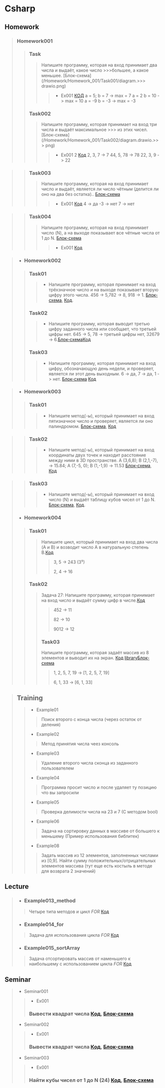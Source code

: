 # Csharp
## Homework
> ### Homework001
>>###  Task
>>>Напишите программу, которая на вход принимает два числа и выдаёт, какое число >>>большее, а какое меньшее. [Блок-схема](/Homework/Homework_001/Task001/diagram.>>> drawio.png)
>>>> -  Ex001 [КОД](/Homework/Homework_001/Task001/Ex01/Program.cs)
>>>>  a = 5; b = 7 -> max = 7
>>>>  a = 2 b = 10 -> max = 10
>>>>  a = -9 b = -3 -> max = -3
>>### Task002
>>>Напишите программу, которая принимает на вход три числа и выдаёт максимальное >>> из этих чисел. [Блок-схема](/Homework/Homework_001/Task002/diagram.drawio.>>> png)
>>>> - Ex001 2 [Код](/Homework/Homework_001/Task002/Ex01/Program.cs)
>>>>    2, 3, 7 -> 7
>>>>    44, 5, 78 -> 78
>>>>    22, 3, 9 -> 22

>> ### Task003
>>> Напишите программу, которая на вход принимает число и выдаёт, является ли число чётным (делится ли оно на два без остатка).. [Блок-схема](/Homework/Homework_001/Task003/diagram.drawio.png)
>>>> - Ex001  [Код](/Homework/Homework_001/Task003/Ex01/Program.cs)
>>>>    4 -> да
>>>>    -3 -> нет
>>>>    7 -> нет

>>### Task004
>>> Напишите программу, которая на вход принимает число (N), а на выходе показывает все чётные числа от 1 до N. [Блок-схема](/Homework/Homework_001/Task004/diagram.drawio.png)
>>>> - Ex001 [Код](/Homework/Homework_001/Task004/Ex01/Program.cs)

>- ### Homework002
>>### Task01
>>> -  Напишите программу, которая принимает на вход трёхзначное число и на выходе показывает вторую цифру этого числа. 
>>> 456 -> 5,782 -> 8, 918 -> 1. [Блок-схема](/Homework/Homework002/Task01/diagram.drawio.png), [Код](/Homework/Homework002/Task01/Program.cs).
>>### Task02
>>> - Напишите программу, которая выводит третью цифру заданного числа или сообщает, что третьей цифры нет. 645 -> 5, 78 -> третьей цифры нет, 32679 -> 6.[Блок-схема](/Homework/Homework002/Task02/diagram.drawio.png)[Код](/Homework/Homework002/Task02/Program.cs)
>>### Task03
>>> - Напишите программу, которая принимает на вход цифру, обозначающую день недели, и проверяет, является ли этот день выходным. 6 -> да, 7 -> да, 1 -> нет. [Блок-схема](/Homework/Homework002/Task03/diagram.drawio.png) [Код](/Homework/Homework002/Task03/Program.cs)

>- ### Homework003
>> ### Task01
>>> - Напишите метод(-ы), который принимает на вход пятизначное число и проверяет, является ли оно палиндромом. [Блок-схема](/Homework/Homework003/Task01/diagram.drawio.png), [Код](/Homework/Homework003/Task01/Program.cs)

>> ### Task02
>>> - Напишите метод(-ы), который принимает на вход координаты двух точек и находит расстояние между ними в 3D пространстве. A (3,6,8); B (2,1,-7), -> 15.84;  A (7,-5, 0); B (1,-1,9) -> 11.53 [Блок-схема](/Homework/Homework003/Task02/diagram.drawio.png), [Код](/Homework/Homework003/Task02/Program.cs) 

>> ### Task03
>>> - Напишите метод(-ы), который принимает на вход число (N) и выдаёт таблицу кубов чисел от 1 до N. [Блок-схема](/Homework/Homework003/Task03/diagram.drawio.png), [Код](/Homework/Homework003/Task03/Program.cs).
>- ### Homework004
>>### Task01
>>>Напишите цикл, который принимает на вход два числа (A и B) и возводит число A в натуральную степень B.[Код](/Homework/Homework004/Task01/Program.cs)
>>>>3, 5 -> 243 (3⁵)
>>>>
>>>>2, 4 -> 16
>>### Task02
>>>Задача 27: Напишите программу, которая принимает на вход число и выдаёт сумму цифр в числе.[Код](/Homework/Homework004/Task02/Program.cs)
>>>> 452 -> 11
>>>>
>>>> 82 -> 10
>>>>
>>>> 9012 -> 12
>>> ### Task03
>>>Напишите программу, которая задаёт массив из 8 элементов и выводит их на экран. [Код](/Homework/Homework004/Task03/Program.cs) [library](/Homework/Homework004/Task03/Lybrary.cs)[Блок-схема](/Homework/Homework004/Task03/diagram.drawio.png)
>>>>1, 2, 5, 7, 19 -> [1, 2, 5, 7, 19]
>>>>
>>>>6, 1, 33 -> [6, 1, 33]


>## Training
>> - Example01
>>>Поиск второго с конца числа (через остаток от деления)
>> - Example02
>>>Метод принятия числа чеез консоль
>> - Example03
>>>Удаление второго числа сконца из заданного пользователем
>> - Example04
>>>Программа просит число и после удаляет ту позицию что вы запросили
>> - Example05
>>>Проверка делимости числа на 23 и 7 (С методом bool)
>> - Example06
>>>Задача на сортировку данных в массиве от большего к меньшему (Пример использования библитек)
>> - Example08
>>> Задать массив из 12 элементов, заполненных числами из [0,9]. Найти сумму положительных/отрицательных элементов массива (тут еще есть костыль в методе для возврата 2 значений) 

## Lecture
>- ### Example013_method
>> Четыре типа методов и цикл *FOR* [Код](/Lecture/Example013_Methods/Program.cs)
>- ### Example014_for
>> Задача для использования цикла *FOR* [Код](/Lecture/Example014_For/Program.cs)
>- ### Example015_sortArray
>> Задача отсортировать массив от наменьшего к наибольшему с использованием цикла *FOR* [Код](/Lecture/Example014_For/Program.cs)


## Seminar
>- Seminar001
>>    - Ex001
>>    ### Вывести квадрат числа [Код](/Seminar/Seminar_001/Ex001/Program.cs), [Блок-схема](/Seminar/Seminar_001/Ex001/diagram.drawio.png)
>- Seminar002
>>    - Ex001
>>    ### Вывести квадрат числа [Код](/Seminar/Seminar_001/Ex001/Program.cs), [Блок-схема](/Seminar/Seminar_001/Ex001/diagram.drawio.png)
>- Seminar003
>>   - Ex001
>>    ### Найти кубы чисел от 1 до N (24) [Код](/Seminar/Seminar_003/Ex01/Program.cs), [Блок-схема](/Seminar/Seminar_003/Ex01/diagram.drawio.png)